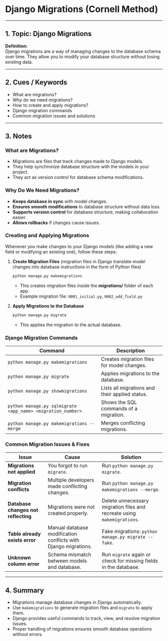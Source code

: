 # Django Migrations (Cornell Method)

---

## **1. Topic: Django Migrations**  

**Definition:**  
Django migrations are a way of managing changes to the database schema over time. They allow you to modify your database structure without losing existing data.

---

## **2. Cues / Keywords**  
- What are migrations?  
- Why do we need migrations?  
- How to create and apply migrations?  
- Django migration commands  
- Common migration issues and solutions  

---

## **3. Notes**  

### **What are Migrations?**  
- Migrations are files that track changes made to Django models.  
- They help synchronize database structure with the models in your project.  
- They act as version control for database schema modifications.  

### **Why Do We Need Migrations?**  
- **Keeps database in sync** with model changes.  
- **Ensures smooth modifications** to database structure without data loss.  
- **Supports version control** for database structure, making collaboration easier.  
- **Allows rollbacks** if changes cause issues.  

### **Creating and Applying Migrations**  
Whenever you make changes to your Django models (like adding a new field or modifying an existing one), follow these steps:  

1. **Create Migration Files** (migration files in Django translate model changes into database instructions in the form of Python files)  
   ```bash
   python manage.py makemigrations
   ```
   - This creates migration files inside the **migrations/** folder of each app.  
   - Example migration file: `0001_initial.py`, `0002_add_field.py`  

2. **Apply Migrations to the Database**  
   ```bash
   python manage.py migrate
   ```
   - This applies the migration to the actual database.  

### **Django Migration Commands**  

| Command | Description |
|---------|-------------|
| `python manage.py makemigrations` | Creates migration files for model changes. |
| `python manage.py migrate` | Applies migrations to the database. |
| `python manage.py showmigrations` | Lists all migrations and their applied status. |
| `python manage.py sqlmigrate <app_name> <migration_number>` | Shows the SQL commands of a migration. |
| `python manage.py makemigrations --merge` | Merges conflicting migrations. |

### **Common Migration Issues & Fixes**  

| Issue | Cause | Solution |
|--------|--------|----------|
| **Migrations not applied** | You forgot to run `migrate`. | Run `python manage.py migrate`. |
| **Migration conflicts** | Multiple developers made conflicting changes. | Run `python manage.py makemigrations --merge`. |
| **Database changes not reflecting** | Migrations were not created properly. | Delete unnecessary migration files and recreate using `makemigrations`. |
| **Table already exists error** | Manual database modification conflicts with Django migrations. | Fake migrations: `python manage.py migrate --fake`. |
| **Unknown column error** | Schema mismatch between models and database. | Run `migrate` again or check for missing fields in the database. |

---

## **4. Summary**  

- Migrations manage database changes in Django automatically.  
- Use `makemigrations` to generate migration files and `migrate` to apply them.  
- Django provides useful commands to track, view, and resolve migration issues.  
- Proper handling of migrations ensures smooth database operations without errors.  
